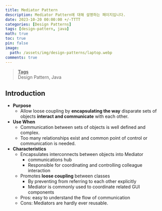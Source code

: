 ```yaml
---
title: Mediator Pattern
description: Mediator Pattern에 대해 설명하는 페이지입니다.
date: 2023-10-20 00:00:00 +/-TTTT
categories: [Design Patterns]
tags: [design-pattern, java]
math: true
toc: true
pin: false
image:
  path: /assets/img/design-patterns/laptop.webp
comments: true
---
```


<blockquote class="prompt-info"><p><strong><u>Tags</u></strong> <br />
Design Pattern, Java</p></blockquote>

## Introduction

- **Purpose**
  - Allow loose coupling by **encapsulating the way** disparate sets of objects **interact and communicate** with each other.
- **Use When**
  - Communication between sets of objects is well defined and complex.
  - Too many relationships exist and common point of control or communication is needed.
- **Characteristics**
  - Encapsulates interconnects between objects into Mediator
    - communications hub
    - Responsible for coordinating and controlling colleague interaction
  - Promotes **loose coupling** between classes
    - By preventing from referring to each other explicitly
    - Mediator is commonly used to coordinate related GUI components
  - Pros: easy to understand the flow of communication
  - Cons: Mediators are hardly ever reusable.
